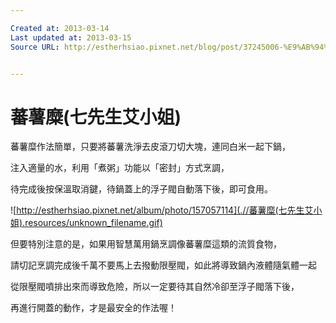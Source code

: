 ```yaml
---

Created at: 2013-03-14
Last updated at: 2013-03-15
Source URL: http://estherhsiao.pixnet.net/blog/post/37245006-%E9%AB%94%E9%A9%97-%E9%A3%9B%E5%88%A9%E6%B5%A6%E6%99%BA%E6%85%A7%E8%90%AC%E7%94%A8%E9%8D%8B-hd2175-%E2%88%A3-%E6%96%99%E7%90%86%E6%96%B0%E5%B9%AB%E6%89%8B


---
```


# 蕃薯糜(七先生艾小姐)


蕃薯糜作法簡單，只要將蕃薯洗淨去皮滾刀切大塊，連同白米一起下鍋，

注入適量的水，利用「煮粥」功能以「密封」方式烹調，

待完成後按保溫取消鍵，待鍋蓋上的浮子閥自動落下後，即可食用。

![http://estherhsiao.pixnet.net/album/photo/157057114](.//蕃薯糜(七先生艾小姐).resources/unknown_filename.gif)

但要特別注意的是，如果用智慧萬用鍋烹調像蕃薯糜這類的流質食物，

請切記烹調完成後千萬不要馬上去撥動限壓閥，如此將導致鍋內液體隨氣體一起

從限壓閥噴排出來而導致危險，所以一定要待其自然冷卻至浮子閥落下後，

再進行開蓋的動作，才是最安全的作法喔！

